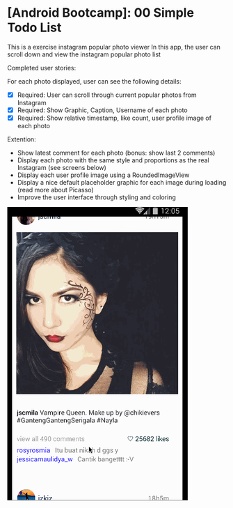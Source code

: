 # [Android Bootcamp]: 00  Simple Todo List

This is a exercise instagram popular photo viewer
In this app, the user can scroll down and view the instagram popular photo list

Completed user stories:

For each photo displayed, user can see the following details:
 * [x] Required: User can scroll through current popular photos from Instagram
 * [x] Required: Show Graphic, Caption, Username of each photo
 * [x] Required: Show relative timestamp, like count, user profile image of each photo
  
Extention:
 * Show latest comment for each photo (bonus: show last 2 comments)
 * Display each photo with the same style and proportions as the real Instagram (see screens below)
 * Display each user profile image using a RoundedImageView
 * Display a nice default placeholder graphic for each image during loading (read more about Picasso)
 * Improve the user interface through styling and coloring

![Video Walkthrough](instagramPhotoViewer.gif) 
